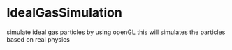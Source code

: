 # IdealGasSimulation
simulate ideal gas particles by using openGL
this will simulates the particles based on real physics
